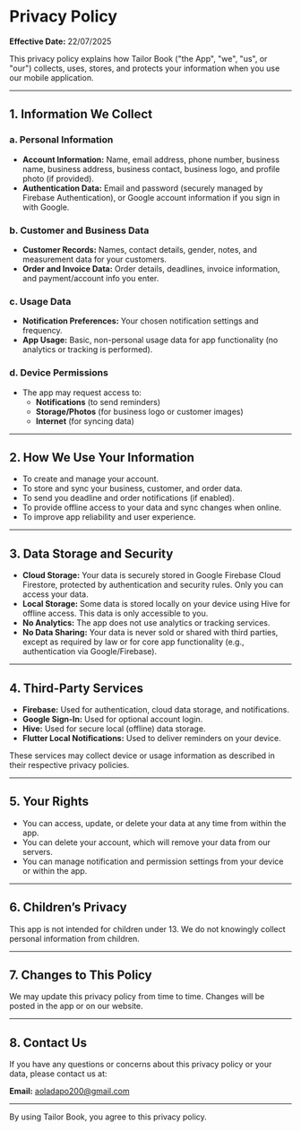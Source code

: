 # Privacy Policy

**Effective Date:** 22/07/2025

This privacy policy explains how Tailor Book ("the App", "we", "us", or "our") collects, uses, stores, and protects your information when you use our mobile application.

---

## 1. Information We Collect

### a. Personal Information
- **Account Information:** Name, email address, phone number, business name, business address, business contact, business logo, and profile photo (if provided).
- **Authentication Data:** Email and password (securely managed by Firebase Authentication), or Google account information if you sign in with Google.

### b. Customer and Business Data
- **Customer Records:** Names, contact details, gender, notes, and measurement data for your customers.
- **Order and Invoice Data:** Order details, deadlines, invoice information, and payment/account info you enter.

### c. Usage Data
- **Notification Preferences:** Your chosen notification settings and frequency.
- **App Usage:** Basic, non-personal usage data for app functionality (no analytics or tracking is performed).

### d. Device Permissions
- The app may request access to:
  - **Notifications** (to send reminders)
  - **Storage/Photos** (for business logo or customer images)
  - **Internet** (for syncing data)

---

## 2. How We Use Your Information
- To create and manage your account.
- To store and sync your business, customer, and order data.
- To send you deadline and order notifications (if enabled).
- To provide offline access to your data and sync changes when online.
- To improve app reliability and user experience.

---

## 3. Data Storage and Security
- **Cloud Storage:** Your data is securely stored in Google Firebase Cloud Firestore, protected by authentication and security rules. Only you can access your data.
- **Local Storage:** Some data is stored locally on your device using Hive for offline access. This data is only accessible to you.
- **No Analytics:** The app does not use analytics or tracking services.
- **No Data Sharing:** Your data is never sold or shared with third parties, except as required by law or for core app functionality (e.g., authentication via Google/Firebase).

---

## 4. Third-Party Services
- **Firebase:** Used for authentication, cloud data storage, and notifications.
- **Google Sign-In:** Used for optional account login.
- **Hive:** Used for secure local (offline) data storage.
- **Flutter Local Notifications:** Used to deliver reminders on your device.

These services may collect device or usage information as described in their respective privacy policies.

---

## 5. Your Rights
- You can access, update, or delete your data at any time from within the app.
- You can delete your account, which will remove your data from our servers.
- You can manage notification and permission settings from your device or within the app.

---

## 6. Children’s Privacy
This app is not intended for children under 13. We do not knowingly collect personal information from children.

---

## 7. Changes to This Policy
We may update this privacy policy from time to time. Changes will be posted in the app or on our website.

---

## 8. Contact Us
If you have any questions or concerns about this privacy policy or your data, please contact us at:

**Email:** aoladapo200@gmail.com

---

By using Tailor Book, you agree to this privacy policy. 
